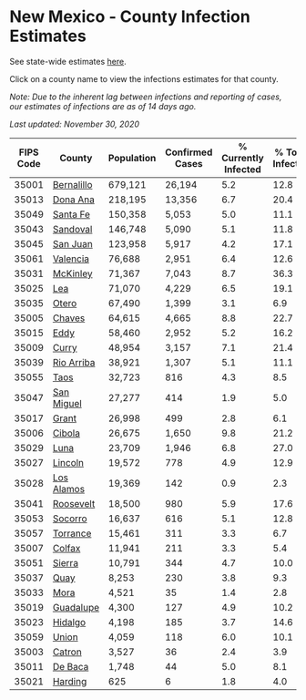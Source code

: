 # New Mexico - County Infection Estimates

See state-wide estimates [here](/infections/us-nm).

Click on a county name to view the infections estimates for that county.

*Note: Due to the inherent lag between infections and reporting of cases, our estimates of infections are as of 14 days ago.*

*Last updated: November 30, 2020*

|   FIPS Code |                   County |   Population |   Confirmed Cases |   % Currently Infected |   % Total Infected |
|-------------|--------------------------|--------------|-------------------|------------------------|--------------------|
|       35001 | [Bernalillo](bernalillo) |      679,121 |            26,194 |                    5.2 |               12.8 |
|       35013 |     [Dona Ana](dona-ana) |      218,195 |            13,356 |                    6.7 |               20.4 |
|       35049 |     [Santa Fe](santa-fe) |      150,358 |             5,053 |                    5.0 |               11.1 |
|       35043 |     [Sandoval](sandoval) |      146,748 |             5,090 |                    5.1 |               11.8 |
|       35045 |     [San Juan](san-juan) |      123,958 |             5,917 |                    4.2 |               17.1 |
|       35061 |     [Valencia](valencia) |       76,688 |             2,951 |                    6.4 |               12.6 |
|       35031 |     [McKinley](mckinley) |       71,367 |             7,043 |                    8.7 |               36.3 |
|       35025 |               [Lea](lea) |       71,070 |             4,229 |                    6.5 |               19.1 |
|       35035 |           [Otero](otero) |       67,490 |             1,399 |                    3.1 |                6.9 |
|       35005 |         [Chaves](chaves) |       64,615 |             4,665 |                    8.8 |               22.7 |
|       35015 |             [Eddy](eddy) |       58,460 |             2,952 |                    5.2 |               16.2 |
|       35009 |           [Curry](curry) |       48,954 |             3,157 |                    7.1 |               21.4 |
|       35039 | [Rio Arriba](rio-arriba) |       38,921 |             1,307 |                    5.1 |               11.1 |
|       35055 |             [Taos](taos) |       32,723 |               816 |                    4.3 |                8.5 |
|       35047 | [San Miguel](san-miguel) |       27,277 |               414 |                    1.9 |                5.0 |
|       35017 |           [Grant](grant) |       26,998 |               499 |                    2.8 |                6.1 |
|       35006 |         [Cibola](cibola) |       26,675 |             1,650 |                    9.8 |               21.2 |
|       35029 |             [Luna](luna) |       23,709 |             1,946 |                    6.8 |               27.0 |
|       35027 |       [Lincoln](lincoln) |       19,572 |               778 |                    4.9 |               12.9 |
|       35028 | [Los Alamos](los-alamos) |       19,369 |               142 |                    0.9 |                2.3 |
|       35041 |   [Roosevelt](roosevelt) |       18,500 |               980 |                    5.9 |               17.6 |
|       35053 |       [Socorro](socorro) |       16,637 |               616 |                    5.1 |               12.8 |
|       35057 |     [Torrance](torrance) |       15,461 |               311 |                    3.3 |                6.7 |
|       35007 |         [Colfax](colfax) |       11,941 |               211 |                    3.3 |                5.4 |
|       35051 |         [Sierra](sierra) |       10,791 |               344 |                    4.7 |               10.0 |
|       35037 |             [Quay](quay) |        8,253 |               230 |                    3.8 |                9.3 |
|       35033 |             [Mora](mora) |        4,521 |                35 |                    1.4 |                2.8 |
|       35019 |   [Guadalupe](guadalupe) |        4,300 |               127 |                    4.9 |               10.2 |
|       35023 |       [Hidalgo](hidalgo) |        4,198 |               185 |                    3.7 |               14.6 |
|       35059 |           [Union](union) |        4,059 |               118 |                    6.0 |               10.1 |
|       35003 |         [Catron](catron) |        3,527 |                36 |                    2.4 |                3.9 |
|       35011 |       [De Baca](de-baca) |        1,748 |                44 |                    5.0 |                8.1 |
|       35021 |       [Harding](harding) |          625 |                 6 |                    1.8 |                4.0 |